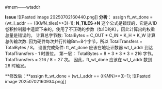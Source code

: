 #mem——wtaddr

**Issue**
![[Pasted image 20250702160440.png]]
**分析**：
assign ft_wt_done = (wt_I_addr == ((K*M*N_tiles)>>3)-1);
**N_TILES->N**
这个公式是错误的，它是从1D卷积控制器中遗留下来的，使用了不正确的参数（如1D的K），因此计算出的权重总量是错误的。
计算总字节数: TotalBytes = C_OUT * C_IN * K_H * K_W
计算总传输次数: 因为硬件每次并行传输Bm=8个字节，所以 TotalTransfers = TotalBytes / 8。
设置完成条件: ft_wt_done 应该在地址计数器 wt_I_addr 到达 TotalTransfers - 1 时置位。
第一层：
TotalBytes = 8 * 3 * 3 * 3 = 216 字节。
TotalTransfers = 216 / 8 = 27 次。
因此，ft_wt_done 应该在 wt_I_addr 数到 26 时触发。

**修改后：**assign ft_wt_done = (wt_I_addr == ((K*M*N)>>3)-1);
![[Pasted image 20250702160934.png]]




